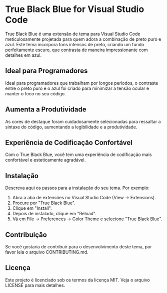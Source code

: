 # True Black Blue for Visual Studio Code

True Black Blue é uma extensão de tema para Visual Studio Code meticulosamente projetada para quem adora a combinação de preto puro e azul. Este tema incorpora tons intensos de preto, criando um fundo perfeitamente escuro, que contrasta de maneira impressionante com detalhes em azul.

## Ideal para Programadores

Ideal para programadores que trabalham por longos períodos, o contraste entre o preto puro e o azul foi criado para minimizar a tensão ocular e manter o foco no seu código.

## Aumenta a Produtividade

As cores de destaque foram cuidadosamente selecionadas para ressaltar a sintaxe do código, aumentando a legibilidade e a produtividade.

## Experiência de Codificação Confortável

Com o True Black Blue, você tem uma experiência de codificação mais confortável e esteticamente agradável.

## Instalação

Descreva aqui os passos para a instalação do seu tema. Por exemplo:

1. Abra a aba de extensões no Visual Studio Code (View -> Extensions).
2. Procure por "True Black Blue".
3. Clique em "Install".
4. Depois de instalado, clique em "Reload".
5. Vá em File -> Preferences -> Color Theme e selecione "True Black Blue".

## Contribuição

Se você gostaria de contribuir para o desenvolvimento deste tema, por favor leia o arquivo CONTRIBUTING.md.

## Licença

Este projeto é licenciado sob os termos da licença MIT. Veja o arquivo LICENSE para mais detalhes.
